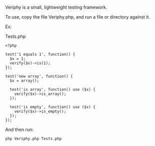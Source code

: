 Veriphy is a small, lightweight testing framework.

To use, copy the file Veriphy.php, and run a file or directory against it.

Ex:

Tests.php
```
<?php
  
test('1 equals 1', function() {
  $x = 1;
  verify($x)->is(1);
});

test('new array', function() {
  $x = array();
  
  test('is array', function() use ($x) {
    verify($x)->is_array();
  });
  
  test('is empty', function() use ($x) {
    verify($x)->is_empty();
  });
});
```


And then run:
```
php Veriphy.php Tests.php